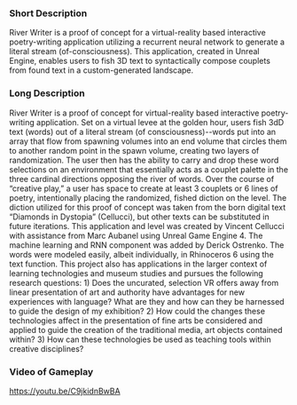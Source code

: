 ### Short Description
River Writer is a proof of concept for a virtual-reality based interactive poetry-writing application utilizing a recurrent neural network to generate a literal stream (of-consciousness). This application, created in Unreal Engine, enables users to fish 3D text to syntactically compose couplets from found text in a custom-generated landscape. 

### Long Description
River Writer is a proof of concept for virtual-reality based interactive poetry-writing application. Set on a virtual levee at the golden hour, users fish 3dD text (words) out of a literal stream (of consciousness)--words put into an array that flow from spawning volumes into an end volume that circles them to another random point in the spawn volume, creating two layers of randomization. The user then has the ability to carry and drop these word selections on an environment that essentially acts as a couplet palette in the three cardinal directions opposing the river of words. Over the course of “creative play,” a user has space to create at least 3 couplets or 6 lines of poetry, intentionally placing the randomized, fished diction on the level. The diction utilized for this proof of concept was taken from the born digital text “Diamonds in Dystopia” (Cellucci), but other texts can be substituted in future iterations. This application and level was created by Vincent Cellucci with assistance from Marc Aubanel using Unreal Game Engine 4. The machine learning and RNN component was added by Derick Ostrenko. The words were modeled easily, albeit individually, in Rhinoceros 6 using the text function. This project also has applications in the larger context of learning technologies and museum studies and pursues the following research questions: 1) Does the uncurated, selection VR offers away from linear presentation of art and authority have advantages for new experiences with language? What are they and how can they be harnessed to guide the design of my exhibition? 2) How could the changes these technologies affect in the presentation of fine arts be considered and applied to guide the creation of the traditional media, art objects contained within? 3) How can these technologies be used as teaching tools within creative disciplines?

### Video of Gameplay
https://youtu.be/C9jkidnBwBA
